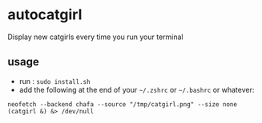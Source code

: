 # autocatgirl

Display new catgirls every time you run your terminal

## usage

- run : ``sudo install.sh``
- add the following at the end of your `~/.zshrc` or `~/.bashrc` or whatever:

```
neofetch --backend chafa --source "/tmp/catgirl.png" --size none
(catgirl &) &> /dev/null
```